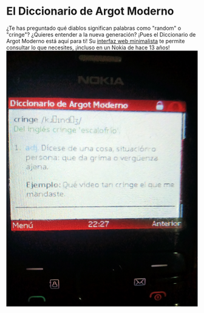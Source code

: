# El Diccionario de Argot Moderno

¿Te has preguntado qué diablos significan palabras como "random" o "cringe"? ¿Quieres entender a la nueva generación?
¡Pues el Diccionario de Argot Moderno está aquí para ti! Su [interfaz web minimalista](https://dam.onrender.com) te permite
consultar lo que necesites, ¡incluso en un Nokia de hace 13 años!
![Nokia C3-00 de 2011 ejecutando la interfaz web en Opera Mini](./nokia.jpeg)
